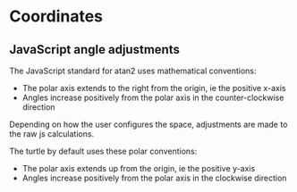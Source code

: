 Coordinates
===========



JavaScript angle adjustments
----------------------------

The JavaScript standard for atan2 uses mathematical conventions:

* The polar axis extends to the right from the origin, ie the positive x-axis
* Angles increase positively from the polar axis in the counter-clockwise direction

Depending on how the user configures the space, adjustments are made to the raw js calculations.

The turtle by default uses these polar conventions:
* The polar axis extends up from the origin, ie the positive y-axis
* Angles increase positively from the polar axis in the clockwise direction

